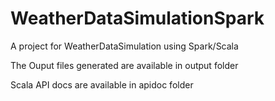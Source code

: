 # WeatherDataSimulationSpark
A project for WeatherDataSimulation using Spark/Scala

The Ouput files generated are available in output folder

Scala API docs are available in apidoc folder

